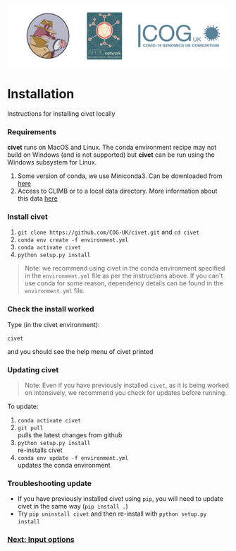 
![](./doc_figures/website_header.png)

# Installation

Instructions for installing civet locally

### Requirements

<strong>civet</strong> runs on MacOS and Linux. The conda environment recipe may not build on Windows (and is not supported) but <strong>civet</strong> can be run using the Windows subsystem for Linux.

1. Some version of conda, we use Miniconda3. Can be downloaded from [here](https://docs.conda.io/en/latest/miniconda.html)
2. Access to CLIMB or to a local data directory. More information about this data [here](./background_data.md)

### Install civet

1. ``git clone https://github.com/COG-UK/civet.git`` and ``cd civet``
2. ``conda env create -f environment.yml``
3. ``conda activate civet``
4. ``python setup.py install``

> Note: we recommend using civet in the conda environment specified in the ``environment.yml`` file as per the instructions above. If you can't use conda for some reason, dependency details can be found in the ``environment.yml`` file. 


### Check the install worked

Type (in the civet environment):

```
civet
```
and you should see the help menu of civet printed



### Updating civet

> Note: Even if you have previously installed ``civet``, as it is being worked on intensively, we recommend you check for updates before running.

To update:

1. ``conda activate civet``
2. ``git pull`` \
pulls the latest changes from github
3. ``python setup.py install`` \
re-installs civet
4. ``conda env update -f environment.yml`` \
updates the conda environment 

### Troubleshooting update
- If you have previously installed civet using ``pip``, you will need to update civet in the same way (``pip install .``)
- Try ``pip uninstall civet`` and then re-install with `python setup.py install`


### [Next: Input options](./input_options.md)